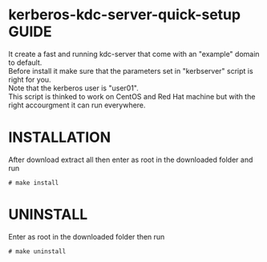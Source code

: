 # kerberos-kdc-server-quick-setup  GUIDE
It create a fast and running kdc-server that come with an "example" domain to default.                                            
Before install it make sure that the parameters set in "kerbserver" script is right for you.                                      
Note that the kerberos user is "user01".       
This script is thinked to work on CentOS and Red Hat machine but with the right accourgment it can run everywhere.

# INSTALLATION
After download extract all then enter as root in the downloaded folder and run 
~~~
# make install
~~~

# UNINSTALL
Enter as root in the downloaded folder then run 
~~~
# make uninstall
~~~
